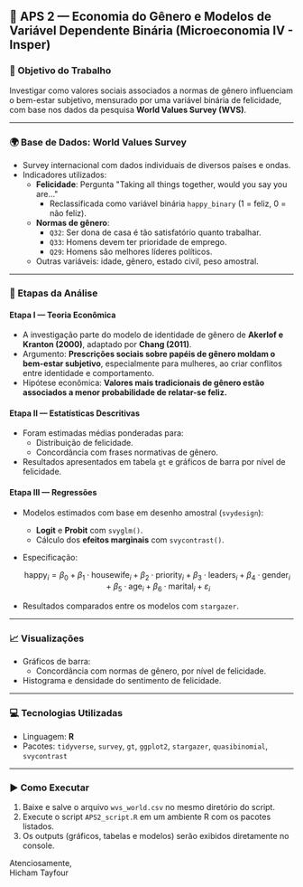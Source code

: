 ## 📘 APS 2 — Economia do Gênero e Modelos de Variável Dependente Binária (Microeconomia IV - Insper)

### 🎯 Objetivo do Trabalho
Investigar como valores sociais associados a normas de gênero influenciam o bem-estar subjetivo, mensurado por uma variável binária de felicidade, com base nos dados da pesquisa **World Values Survey (WVS)**.

---

### 🌍 Base de Dados: World Values Survey
- Survey internacional com dados individuais de diversos países e ondas.
- Indicadores utilizados:
  - **Felicidade**: Pergunta "Taking all things together, would you say you are..."
    - Reclassificada como variável binária `happy_binary` (1 = feliz, 0 = não feliz).
  - **Normas de gênero**:
    - `Q32`: Ser dona de casa é tão satisfatório quanto trabalhar.
    - `Q33`: Homens devem ter prioridade de emprego.
    - `Q29`: Homens são melhores líderes políticos.
  - Outras variáveis: idade, gênero, estado civil, peso amostral.

---

### 🧪 Etapas da Análise

#### **Etapa I — Teoria Econômica**
- A investigação parte do modelo de identidade de gênero de **Akerlof e Kranton (2000)**, adaptado por **Chang (2011)**.
- Argumento: **Prescrições sociais sobre papéis de gênero moldam o bem-estar subjetivo**, especialmente para mulheres, ao criar conflitos entre identidade e comportamento.
- Hipótese econômica: **Valores mais tradicionais de gênero estão associados a menor probabilidade de relatar-se feliz.**

#### **Etapa II — Estatísticas Descritivas**
- Foram estimadas médias ponderadas para:
  - Distribuição de felicidade.
  - Concordância com frases normativas de gênero.
- Resultados apresentados em tabela `gt` e gráficos de barra por nível de felicidade.

#### **Etapa III — Regressões**
- Modelos estimados com base em desenho amostral (`svydesign`):
  - **Logit** e **Probit** com `svyglm()`.
  - Cálculo dos **efeitos marginais** com `svycontrast()`.
- Especificação:

  $$
  \text{happy}_i = \beta_0 + \beta_1 \cdot \text{housewife}_i + \beta_2 \cdot \text{priority}_i + \beta_3 \cdot \text{leaders}_i + \beta_4 \cdot \text{gender}_i + \beta_5 \cdot \text{age}_i + \beta_6 \cdot \text{marital}_i + \varepsilon_i
  $$

- Resultados comparados entre os modelos com `stargazer`.

---

### 📈 Visualizações
- Gráficos de barra:
  - Concordância com normas de gênero, por nível de felicidade.
- Histograma e densidade do sentimento de felicidade.

---

### 💻 Tecnologias Utilizadas
- Linguagem: **R**
- Pacotes: `tidyverse`, `survey`, `gt`, `ggplot2`, `stargazer`, `quasibinomial`, `svycontrast`

---

### ▶️ Como Executar
1. Baixe e salve o arquivo `wvs_world.csv` no mesmo diretório do script.
2. Execute o script `APS2_script.R` em um ambiente R com os pacotes listados.
3. Os outputs (gráficos, tabelas e modelos) serão exibidos diretamente no console.

Atenciosamente,  
Hicham Tayfour
